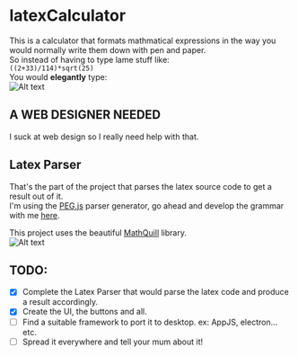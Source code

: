 # latexCalculator
This is a calculator that formats mathmatical expressions in the way you would normally write them down with pen and paper. </br>
So instead of having to type lame stuff like: </br>
`((2+33)/114)*sqrt(25)` </br>
You would **elegantly** type: </br>
![Alt text](/latex.png?raw=true "Latex Math")
</br>

## A WEB DESIGNER NEEDED
I suck at web design so I really need help with that.

## Latex Parser
That's the part of the project that parses the latex source code to get a result out of it. </br>
I'm using the [PEG.js](http://pegjs.org/) parser generator, go ahead and develop the grammar with me [here](http://peg.arcanis.fr/1eni3A/).

This project uses the beautiful [MathQuill](https://github.com/mathquill/mathquill) library. </br>
![Alt text](/structure.png?raw=true "Structure")
</br>

## TODO:
* [x] Complete the Latex Parser that would parse the latex code and produce a result accordingly.
* [x] Create the UI, the buttons and all.
* [ ] Find a suitable framework to port it to desktop. ex: AppJS, electron... etc.
* [ ] Spread it everywhere and tell your mum about it!
